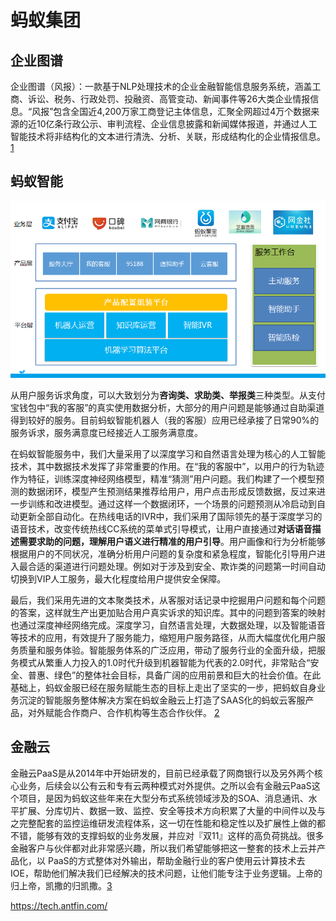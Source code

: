 # 蚂蚁集团

## 企业图谱

企业图谱（风报）：一款基于NLP处理技术的企业金融智能信息服务系统，涵盖工商、诉讼、税务、行政处罚、投融资、高管变动、新闻事件等26大类企业情报信息。“风报”包含全国近4,200万家工商登记主体信息，汇聚全网超过4万个数据来源的近10亿条行政公示、审判流程、企业信息披露和新闻媒体报道，并通过人工智能技术将非结构化的文本进行清洗、分析、关联，形成结构化的企业情报信息。[1]

## 蚂蚁智能

![蚂蚁智能服务整体架构](../img/ant_AI_service.png)

从用户服务诉求角度，可以大致划分为**咨询类、求助类、举报类**三种类型。从支付宝钱包中“我的客服”的真实使用数据分析，大部分的用户问题是能够通过自助渠道得到较好的服务。目前蚂蚁智能机器人（我的客服）应用已经承接了日常90%的服务诉求，服务满意度已经接近人工服务满意度。

在蚂蚁智能服务中，我们大量采用了以深度学习和自然语言处理为核心的人工智能技术，其中数据技术发挥了非常重要的作用。在“我的客服中”，以用户的行为轨迹作为特征，训练深度神经网络模型，精准“猜测”用户问题。我们构建了一个模型预测的数据闭环，模型产生预测结果推荐给用户，用户点击形成反馈数据，反过来进一步训练和改进模型。通过这样一个数据闭环，一个场景的问题预测从冷启动到自动更新全部自动化。在热线电话的IVR中，我们采用了国际领先的基于深度学习的语音技术，改变传统热线CC系统的菜单式引导模式，让用户直接通过**对话语音描述需要求助的问题，理解用户语义进行精准的用户引导**。用户画像和行为分析能够根据用户的不同状况，准确分析用户问题的复杂度和紧急程度，智能化引导用户进入最合适的渠道进行问题处理。例如对于涉及到安全、欺诈类的问题第一时间自动切换到VIP人工服务，最大化程度给用户提供安全保障。

最后，我们采用先进的文本聚类技术，从客服对话记录中挖掘用户问题和每个问题的答案，这样就生产出更加贴合用户真实诉求的知识库。其中的问题到答案的映射也通过深度神经网络完成。深度学习，自然语言处理，大数据处理，以及智能语音等技术的应用，有效提升了服务能力，缩短用户服务路径，从而大幅度优化用户服务质量和服务体验。智能服务体系的广泛应用，带动了服务行业的全面升级，把服务模式从繁重人力投入的1.0时代升级到机器智能为代表的2.0时代，非常贴合“安全、普惠、绿色”的整体社会目标，具备广阔的应用前景和巨大的社会价值。在此基础上，蚂蚁金服已经在服务赋能生态的目标上走出了坚实的一步，把蚂蚁自身业务沉淀的智能服务整体解决方案在蚂蚁金融云上打造了SAAS化的蚂蚁云客服产品，对外赋能合作商户、合作机构等生态合作伙伴。 [2]

## 金融云

金融云PaaS是从2014年中开始研发的，目前已经承载了网商银行以及另外两个核心业务，后续会以公有云和专有云两种模式对外提供。之所以会有金融云PaaS这个项目，是因为蚂蚁这些年来在大型分布式系统领域涉及的SOA、消息通讯、水平扩展、分库切片、数据一致、监控、安全等技术方向积累了大量的中间件以及与之完整配套的监控运维研发流程体系，这一切在性能和稳定性以及扩展性上做的都不错，能够有效的支撑蚂蚁的业务发展，并应对『双11』这样的高负荷挑战。很多金融客户与伙伴都对此非常感兴趣，所以我们希望能够把这一整套的技术上云并产品化，以 PaaS的方式整体对外输出，帮助金融行业的客户使用云计算技术去IOE，帮助他们解决我们已经解决的技术问题，让他们能专注于业务逻辑。上帝的归上帝，凯撒的归凯撒。[3]

https://tech.antfin.com/

[1]: https://damo.alibaba.com/labs/finance-intelligence/
[2]: https://developer.aliyun.com/article/58930
[3]: https://developer.aliyun.com/article/58769
